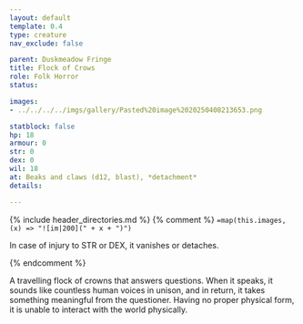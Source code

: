 ```yaml
---
layout: default
template: 0.4
type: creature
nav_exclude: false

parent: Duskmeadow Fringe
title: Flock of Crows
role: Folk Horror
status:

images:
- ../../../../imgs/gallery/Pasted%20image%2020250408213653.png

statblock: false
hp: 18
armour: 0
str: 0
dex: 0
wil: 18
at: Beaks and claws (d12, blast), *detachment*
details:

---
```


{% include header_directories.md %}
{% comment %}
`=map(this.images, (x) => "![im|200](" + x + ")")`

In case of injury to STR or DEX, it
vanishes or detaches.

{% endcomment %}

A travelling flock of crowns that answers questions.
When it speaks, it sounds like countless human voices in unison, and in return, it takes something meaningful from the questioner.
Having no proper physical form, it is unable to interact with the world physically. 